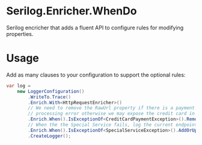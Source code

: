 # Serilog.Enricher.WhenDo

Serilog encricher that adds a fluent API to configure rules for modifying properties.


# Usage

Add as many clauses to your configuration to support the optional rules:

```csharp
var log = 
    new LoggerConfiguration()
        .WriteTo.Trace()
        .Enrich.With<HttpRequestEnricher>()
        // We need to remove the RawUrl property if there is a payment
        // processing error otherwise we may expose the credit card in the logs.
        .Enrich.When().IsExceptionOf<CreditCardPaymentException>().RemovePropertyIfPresent("RawUrl")
        // When the the Special Service fails, log the current endpoint
        .Enrich.When().IsExceptionOf<SpecialServiceException>().AddOrUpdateProperty("SpecialServiceEndpoint", _settings.SpecialServiceEndpoint)
        .CreateLogger();
```